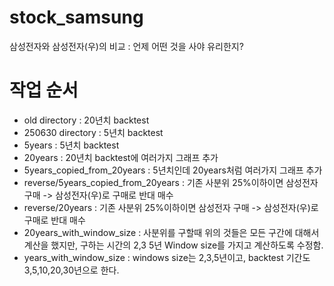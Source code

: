 # stock_samsung
삼성전자와 삼성전자(우)의 비교 : 언제 어떤 것을 사야 유리한지?

# 작업 순서
- old directory : 20년치 backtest
- 250630 directory : 5년치 backtest
- 5years : 5년치 backtest 
- 20years : 20년치 backtest에 여러가지 그래프 추가
- 5years_copied_from_20years : 5년치인데 20years처럼 여러가지 그래프 추가
- reverse/5years_copied_from_20years : 기존 사분위 25%이하이면 삼성전자 구매 -> 삼성전자(우)로 구매로 반대 매수
- reverse/20years : 기존 사분위 25%이하이면 삼성전자 구매 -> 삼성전자(우)로 구매로 반대 매수
- 20years_with_window_size : 사분위를 구할때 위의 것들은 모든 구간에 대해서 계산을 했지만, 구하는 시간의 2,3 5년 Window size를 가지고 계산하도록 수정함.
- years_with_window_size : windows size는 2,3,5년이고,  backtest 기간도 3,5,10,20,30년으로 한다.
